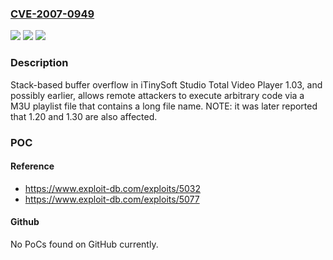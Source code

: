 ### [CVE-2007-0949](https://cve.mitre.org/cgi-bin/cvename.cgi?name=CVE-2007-0949)
![](https://img.shields.io/static/v1?label=Product&message=n%2Fa&color=blue)
![](https://img.shields.io/static/v1?label=Version&message=n%2Fa&color=blue)
![](https://img.shields.io/static/v1?label=Vulnerability&message=n%2Fa&color=brighgreen)

### Description

Stack-based buffer overflow in iTinySoft Studio Total Video Player 1.03, and possibly earlier, allows remote attackers to execute arbitrary code via a M3U playlist file that contains a long file name. NOTE: it was later reported that 1.20 and 1.30 are also affected.

### POC

#### Reference
- https://www.exploit-db.com/exploits/5032
- https://www.exploit-db.com/exploits/5077

#### Github
No PoCs found on GitHub currently.

